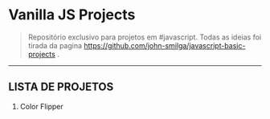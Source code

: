 # Vanilla JS Projects

> Repositório exclusivo para projetos em #javascript. Todas as ideias foi tirada da pagina https://github.com/john-smilga/javascript-basic-projects . 

---

<h2>LISTA DE PROJETOS</h2>

1. Color Flipper 
